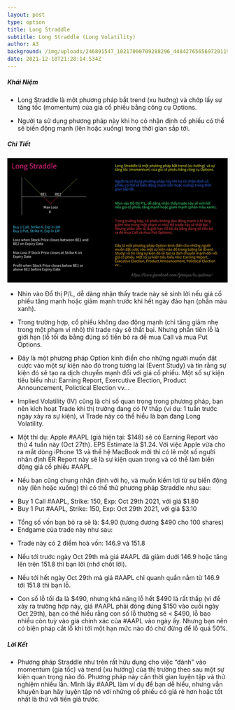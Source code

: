 ```yaml
---
layout: post
type: option
title: Long Straddle
subtitle: Long Straddle (Long Volatility)
author: A3
background: /img/uploads/246891547_10217000709288296_4484276565697201193_n.jpeg
date: 2021-12-10T21:28:14.534Z
---
```

##### Khái Niệm

* Long Straddle là một phương pháp bắt trend (xu hướng) và chớp lấy sự tăng tốc (momentum) của giá cổ phiếu bằng công cụ Options.

* Người ta sử dụng phương pháp này khi họ có nhận định cổ phiếu có thể sẽ biến động mạnh (lên hoặc xuống) trong thời gian sắp tới.

##### Chi Tiết

![Long Straddle](/img/uploads/246891547_10217000709288296_4484276565697201193_n.jpeg "Long Straddle")

* Nhìn vào Đồ thị P/L, dễ dàng nhận thấy trade này sẽ sinh lời nếu giá cổ phiếu tăng mạnh hoặc giảm mạnh trước khi hết ngày đáo hạn (phần màu xanh).

* Trong trường hợp, cổ phiếu không dao động mạnh (chỉ tăng giảm nhẹ trong một phạm vi nhỏ) thì trade này sẽ thất bại. Nhưng phần tiền lỗ là giới hạn (lỗ tối đa bằng đúng số tiền bỏ ra để mua Call và mua Put Options.

* Đây là một phương pháp Option kinh điển cho những người muốn đặt cược vào một sự kiện nào đó trong tương lai (Event Study) và tin rằng sự kiện đó sẽ tạo ra dịch chuyển mạnh đối với giá cổ phiếu. Một số sự kiện tiêu biểu như: Earning Report, Exercutive Election, Product Announcement, Polictical Election vv...

* Implied Volatility (IV) cũng là chỉ số quan trọng trong phương pháp, bạn nên kích hoạt Trade khi thị trường đang có IV thấp (ví dụ: 1 tuần trước ngày xảy ra sự kiện), vì Trade này có thể hiểu là bạn đang Long Volatility.

* Một thí dụ: Apple #AAPL (giá hiện tại: $148) sẽ có Earning Report vào thứ 4 tuần này (Oct 27th). EPS Estimate là $1.24. Với việc Apple vừa cho ra mắt dòng iPhone 13 và thế hệ MacBook mới thì có lẽ một số người nhân định ER Report này sẽ là sự kiện quan trọng và có thể làm biến động giá cổ phiếu #AAPL.

* Nếu bạn cũng chung nhận định với họ, và muốn kiếm lợi từ sự biến động này (lên hoặc xuống) thì có thể thử phương pháp Straddle như sau:

 - Buy 1 Call #AAPL, Strike: 150, Exp: Oct 29th 2021, với giá $1.80
 - Buy 1 Put #AAPL, Strike: 150, Exp: Oct 29th 2021, với giá $3.10

* Tổng số vốn bạn bỏ ra sẽ là: $4.90 (tương đương $490 cho 100 shares)
* Endgame của trade này như sau:

 - Trade này có 2 điểm hoà vốn: 146.9 và 151.8

 - Nếu tới trước ngày Oct 29th mà giá #AAPL đã giảm dưới 146.9 hoặc tăng lên trên 151.8 thì bạn lời (nhớ chốt lời).

 - Nếu tới hết ngày Oct 29th mà giá #AAPL chỉ quanh quẩn nằm từ 146.9 tới 151.8 thì bạn lỗ.

 - Con số lỗ tối đa là $490, nhưng khả năng lỗ hết $490 là rất thấp (vì để xảy ra trường hợp này, giá #AAPL phải đóng đúng $150 vào cuối ngày Oct 29th), bạn có thể hiểu rằng con số lỗ thường sẽ < $490, lỗ bao nhiều còn tuỳ vào giá chính xác của #AAPL vào ngày ấy. Nhưng bạn nên có biện pháp cắt lỗ khi tới một hạn mức nào đó chứ đừng để lỗ quá 50%.

##### Lời Kết

* Phương pháp Straddle như trên rất hữu dụng cho việc “đánh” vào momentum (gia tốc) và trend (xu hướng) của thị trường theo sau một sự kiện quan trọng nào đó. Phương pháp này cần thời gian luyện tập và thử nghiệm nhiều lần. Mình lấy #AAPL làm ví dụ để bạn dễ hiểu, nhưng vẫn khuyên bạn hãy luyện tập nó với những cổ phiếu có giá rẻ hơn hoặc tốt nhất là thử với tiền giả trước.